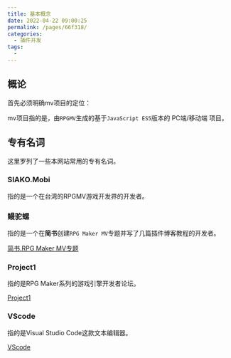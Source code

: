 ```yaml
---
title: 基本概念
date: 2022-04-22 09:00:25
permalink: /pages/66f318/
categories: 
  - 插件开发
tags: 
  - 
---
```


## 概论
首先必须明确mv项目的定位：

mv项目指的是，由```RPGMV```生成的基于```JavaScript ES5```版本的 PC端/移动端 项目。






## 专有名词
这里罗列了一些本网站常用的专有名词。

### SIAKO.Mobi
指的是一个在台湾的RPGMV游戏开发界的开发者。

### 鳗驼螺
指的是一个在**简书**创建```RPG Maker MV```专题并写了几篇插件博客教程的开发者。

[简书.RPG Maker MV专题](https://www.jianshu.com/c/78532c0aef87)

### Project1
指的是RPG Maker系列的游戏引擎开发者论坛。

[Project1](https://rpg.blue/)


### VScode
指的是Visual Studio Code这款文本编辑器。

[VScode](https://code.visualstudio.com/)





